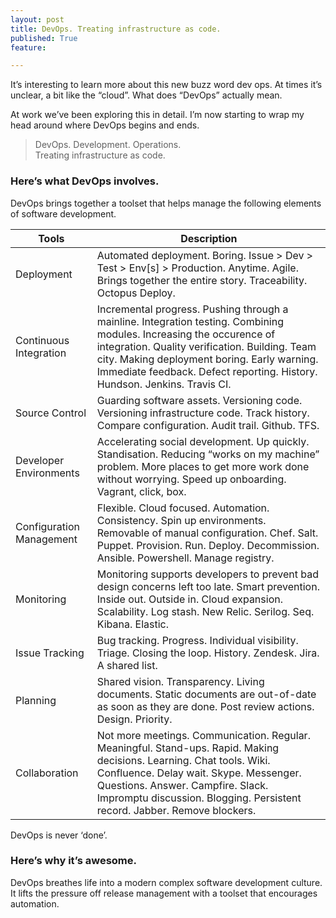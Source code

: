 ```yaml
---
layout: post
title: DevOps. Treating infrastructure as code.
published: True
feature: 

---
```


It’s interesting to learn more about this new buzz word dev ops. At times it’s unclear, a bit like the “cloud”. What does “DevOps” actually mean.

At work we’ve been exploring this in detail. I’m now starting to wrap my head around where DevOps begins and ends.

> DevOps. Development. Operations.  
> Treating infrastructure as code.

### Here’s what DevOps involves.

DevOps brings together a toolset that helps manage the following elements of software development.

<table>

<thead>

<tr>

<th>Tools</th>

<th>Description</th>

</tr>

</thead>

<tbody>

<tr>

<td>Deployment</td>

<td>Automated deployment. Boring. Issue > Dev > Test > Env[s] > Production. Anytime. Agile. Brings together the entire story. Traceability. Octopus Deploy.</td>

</tr>

<tr>

<td>Continuous Integration</td>

<td>Incremental progress. Pushing through a mainline. Integration testing. Combining modules. Increasing the occurence of integration. Quality verification. Building. Team city. Making deployment boring. Early warning. Immediate feedback. Defect reporting. History. Hundson. Jenkins. Travis CI.</td>

</tr>

<tr>

<td>Source Control</td>

<td>Guarding software assets. Versioning code. Versioning infrastructure code. Track history. Compare configuration. Audit trail. Github. TFS.</td>

</tr>

<tr>

<td>Developer Environments</td>

<td>Accelerating social development. Up quickly. Standisation. Reducing “works on my machine” problem. More places to get more work done without worrying. Speed up onboarding. Vagrant, click, box.</td>

</tr>

<tr>

<td>Configuration Management</td>

<td>Flexible. Cloud focused. Automation. Consistency. Spin up environments. Removable of manual configuration. Chef. Salt. Puppet. Provision. Run. Deploy. Decommission. Ansible. Powershell. Manage registry.</td>

</tr>

<tr>

<td>Monitoring</td>

<td>Monitoring supports developers to prevent bad design concerns left too late. Smart prevention. Inside out. Outside in. Cloud expansion. Scalability. Log stash. New Relic. Serilog. Seq. Kibana. Elastic.</td>

</tr>

<tr>

<td>Issue Tracking</td>

<td>Bug tracking. Progress. Individual visibility. Triage. Closing the loop. History. Zendesk. Jira. A shared list.</td>

</tr>

<tr>

<td>Planning</td>

<td>Shared vision. Transparency. Living documents. Static documents are out-of-date as soon as they are done. Post review actions. Design. Priority.</td>

</tr>

<tr>

<td>Collaboration</td>

<td>Not more meetings. Communication. Regular. Meaningful. Stand-ups. Rapid. Making decisions. Learning. Chat tools. Wiki. Confluence. Delay wait. Skype. Messenger. Questions. Answer. Campfire. Slack. Impromptu discussion. Blogging. Persistent record. Jabber. Remove blockers.</td>

</tr>

</tbody>

</table>

DevOps is never ‘done’.

### Here’s why it’s awesome.

DevOps breathes life into a modern complex software development culture. It lifts the pressure off release management with a toolset that encourages automation.